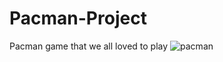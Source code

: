 # Pacman-Project
Pacman game that we all loved to play
![pacman](https://github.com/Besbol100/Pacman-Project/assets/113455518/ccef3c60-8dcd-4129-b0f0-bb1eae9a93cb)
